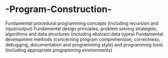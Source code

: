 # -Program-Construction-
Fundamental procedural programming concepts (including recursion and input/output)
Fundamental design principles, problem solving strategies, algorithms and data structures (including abstract data types)
Fundamental development methods (concerning program comprehension, correctness, debugging, documentation and programming style) and programming tools (including appropriate programming environments)

